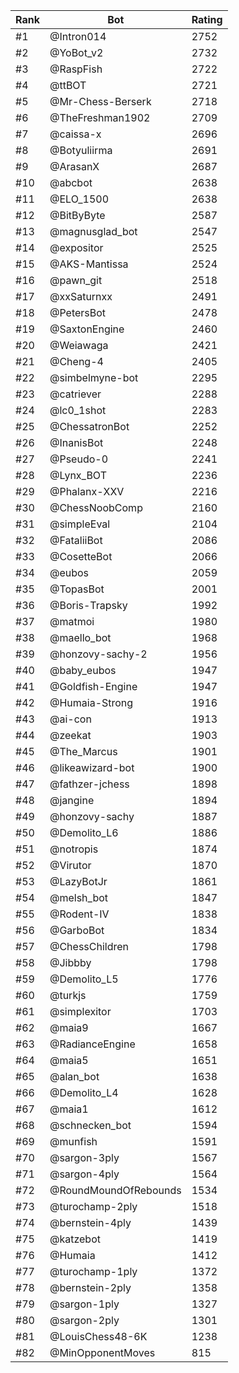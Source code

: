 Rank|Bot|Rating
---|---|---
#1|@Intron014|2752
#2|@YoBot_v2|2732
#3|@RaspFish|2722
#4|@ttBOT|2721
#5|@Mr-Chess-Berserk|2718
#6|@TheFreshman1902|2709
#7|@caissa-x|2696
#8|@Botyuliirma|2691
#9|@ArasanX|2687
#10|@abcbot|2638
#11|@ELO_1500|2638
#12|@BitByByte|2587
#13|@magnusglad_bot|2547
#14|@expositor|2525
#15|@AKS-Mantissa|2524
#16|@pawn_git|2518
#17|@xxSaturnxx|2491
#18|@PetersBot|2478
#19|@SaxtonEngine|2460
#20|@Weiawaga|2421
#21|@Cheng-4|2405
#22|@simbelmyne-bot|2295
#23|@catriever|2288
#24|@lc0_1shot|2283
#25|@ChessatronBot|2252
#26|@InanisBot|2248
#27|@Pseudo-0|2241
#28|@Lynx_BOT|2236
#29|@Phalanx-XXV|2216
#30|@ChessNoobComp|2160
#31|@simpleEval|2104
#32|@FataliiBot|2086
#33|@CosetteBot|2066
#34|@eubos|2059
#35|@TopasBot|2001
#36|@Boris-Trapsky|1992
#37|@matmoi|1980
#38|@maello_bot|1968
#39|@honzovy-sachy-2|1956
#40|@baby_eubos|1947
#41|@Goldfish-Engine|1947
#42|@Humaia-Strong|1916
#43|@ai-con|1913
#44|@zeekat|1903
#45|@The_Marcus|1901
#46|@likeawizard-bot|1900
#47|@fathzer-jchess|1898
#48|@jangine|1894
#49|@honzovy-sachy|1887
#50|@Demolito_L6|1886
#51|@notropis|1874
#52|@Virutor|1870
#53|@LazyBotJr|1861
#54|@melsh_bot|1847
#55|@Rodent-IV|1838
#56|@GarboBot|1834
#57|@ChessChildren|1798
#58|@Jibbby|1798
#59|@Demolito_L5|1776
#60|@turkjs|1759
#61|@simplexitor|1703
#62|@maia9|1667
#63|@RadianceEngine|1658
#64|@maia5|1651
#65|@alan_bot|1638
#66|@Demolito_L4|1628
#67|@maia1|1612
#68|@schnecken_bot|1594
#69|@munfish|1591
#70|@sargon-3ply|1567
#71|@sargon-4ply|1564
#72|@RoundMoundOfRebounds|1534
#73|@turochamp-2ply|1518
#74|@bernstein-4ply|1439
#75|@katzebot|1419
#76|@Humaia|1412
#77|@turochamp-1ply|1372
#78|@bernstein-2ply|1358
#79|@sargon-1ply|1327
#80|@sargon-2ply|1301
#81|@LouisChess48-6K|1238
#82|@MinOpponentMoves|815
